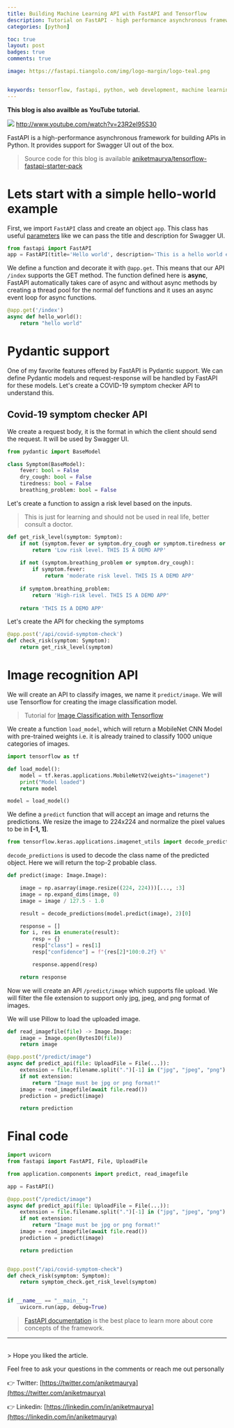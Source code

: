 ```yaml
---
title: Building Machine Learning API with FastAPI and Tensorflow
description: Tutorial on FastAPI - high performance asynchronous framework for faster development of production ready APIs.
categories: [python]

toc: true
layout: post
badges: true
comments: true

image: https://fastapi.tiangolo.com/img/logo-margin/logo-teal.png


keywords: tensorflow, fastapi, python, web development, machine learning, computer vision
---
```


**This blog is also availble as YouTube tutorial.**

[![](http://img.youtube.com/vi/23R2eI95S30/0.jpg)](http://www.youtube.com/watch?v=23R2eI95S30 "Building Image classification API with Tensorflow and FastAPI")
http://www.youtube.com/watch?v=23R2eI95S30


FastAPI is a high-performance asynchronous framework for building APIs in Python.
It provides support for Swagger UI out of the box.

> Source code for this blog is available [aniketmaurya/tensorflow-fastapi-starter-pack](https://github.com/aniketmaurya/tensorflow-web-app-starter-pack)

# Lets start with a simple hello-world example

First, we import `FastAPI` class and create an object `app`. This class has useful [parameters](https://github.com/tiangolo/fastapi/blob/a6897963d5ff2c836313c3b69fc6062051c07a63/fastapi/applications.py#L30) like we can pass the title and description for Swagger UI.

```python
from fastapi import FastAPI
app = FastAPI(title='Hello world', description='This is a hello world example', version='0.0.1')
```

We define a function and decorate it with `@app.get`. This means that our API ``/index`` supports the GET method. The function defined here is **async**, FastAPI automatically takes care of async and without async methods by creating a thread pool for the normal def functions and it uses an async event loop for async functions.

```python
@app.get('/index')
async def hello_world():
    return "hello world"
```


# Pydantic support

One of my favorite features offered by FastAPI is Pydantic support. We can define Pydantic models and request-response will be handled by FastAPI for these models.
Let's create a COVID-19 symptom checker API to understand this.

## Covid-19 symptom checker API
We create a request body, it is the format in which the client should send the request. It will be used by Swagger UI.
```python
from pydantic import BaseModel

class Symptom(BaseModel):
    fever: bool = False
    dry_cough: bool = False
    tiredness: bool = False
    breathing_problem: bool = False
```

Let's create a function to assign a risk level based on the inputs.

> This is just for learning and should not be used in real life, better consult a doctor.

```python
def get_risk_level(symptom: Symptom):
    if not (symptom.fever or symptom.dry_cough or symptom.tiredness or symptom.breathing_problem):
        return 'Low risk level. THIS IS A DEMO APP'
    
    if not (symptom.breathing_problem or symptom.dry_cough):
        if symptom.fever:
            return 'moderate risk level. THIS IS A DEMO APP'
    
    if symptom.breathing_problem:
        return 'High-risk level. THIS IS A DEMO APP'
    
    return 'THIS IS A DEMO APP'

```

Let's create the API for checking the symptoms

```python
@app.post('/api/covid-symptom-check')
def check_risk(symptom: Symptom):
    return get_risk_level(symptom)
```


# Image recognition API

We will create an API to classify images, we name it `predict/image`.
We will use Tensorflow for creating the image classification model.

> Tutorial for [Image Classification with Tensorflow](https://aniketmaurya.ml/blog/tensorflow/deep%20learning/2019/05/12/image-classification-with-tf2.html)

We create a function `load_model`, which will return a MobileNet CNN Model with pre-trained weights i.e. it is already trained to classify 1000 unique categories of images.

```python
import tensorflow as tf

def load_model():
    model = tf.keras.applications.MobileNetV2(weights="imagenet")
    print("Model loaded")
    return model

model = load_model()
```

We define a `predict` function that will accept an image and returns the predictions.
We resize the image to 224x224 and normalize the pixel values to be in **[-1, 1]**.

```python
from tensorflow.keras.applications.imagenet_utils import decode_predictions
```
`decode_predictions` is used to decode the class name of the predicted object. 
Here we will return the top-2 probable class.

```python
def predict(image: Image.Image):

    image = np.asarray(image.resize((224, 224)))[..., :3]
    image = np.expand_dims(image, 0)
    image = image / 127.5 - 1.0

    result = decode_predictions(model.predict(image), 2)[0]

    response = []
    for i, res in enumerate(result):
        resp = {}
        resp["class"] = res[1]
        resp["confidence"] = f"{res[2]*100:0.2f} %"

        response.append(resp)

    return response
```

Now we will create an API `/predict/image` which supports file upload. We will filter the file extension to support only jpg, jpeg, and png format of images.

We will use Pillow to load the uploaded image.

```python
def read_imagefile(file) -> Image.Image:
    image = Image.open(BytesIO(file))
    return image
```

```python
@app.post("/predict/image")
async def predict_api(file: UploadFile = File(...)):
    extension = file.filename.split(".")[-1] in ("jpg", "jpeg", "png")
    if not extension:
        return "Image must be jpg or png format!"
    image = read_imagefile(await file.read())
    prediction = predict(image)

    return prediction
```


# Final code

```python
import uvicorn
from fastapi import FastAPI, File, UploadFile

from application.components import predict, read_imagefile

app = FastAPI()

@app.post("/predict/image")
async def predict_api(file: UploadFile = File(...)):
    extension = file.filename.split(".")[-1] in ("jpg", "jpeg", "png")
    if not extension:
        return "Image must be jpg or png format!"
    image = read_imagefile(await file.read())
    prediction = predict(image)

    return prediction


@app.post("/api/covid-symptom-check")
def check_risk(symptom: Symptom):
    return symptom_check.get_risk_level(symptom)


if __name__ == "__main__":
    uvicorn.run(app, debug=True)

```

> [FastAPI documentation](https://fastapi.tiangolo.com/) is the best place to learn more about core concepts of the framework. 

<hr>
<br>
> Hope you liked the article.

Feel free to ask your questions in the comments or reach me out personally

👉 Twitter: [https://twitter.com/aniketmaurya](https://twitter.com/aniketmaurya)

👉 Linkedin: [https://linkedin.com/in/aniketmaurya](https://linkedin.com/in/aniketmaurya)